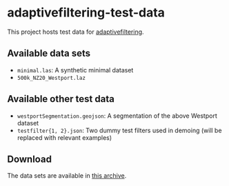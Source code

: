 # adaptivefiltering-test-data

This project hosts test data for [adaptivefiltering](https://github.com/ssciwr/adaptivefiltering).

## Available data sets

* `minimal.las`: A synthetic minimal dataset
* `500k_NZ20_Westport.laz`

## Available other test data

* `westportSegmentation.geojson`: A segmentation of the above Westport dataset
* `testfilter{1, 2}.json`: Two dummy test filters used in demoing (will be replaced with relevant examples)

## Download

The data sets are available in [this archive](https://github.com/ssciwr/adaptivefiltering-test-data/releases/download/2022-03-02/data.tar.gz).
